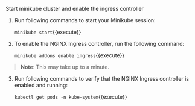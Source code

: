 Start minikube cluster and enable the ingress controller
1. Run following commands to start your Minikube session:

    `minikube start`{{execute}}

2. To enable the NGINX Ingress controller, run the following command:

    `minikube addons enable ingress`{{execute}}

>**Note**: This may take up to a minute.

3. Run following commands to verify that the NGINX Ingress controller is enabled and running:

    `kubectl get pods -n kube-system`{{execute}}